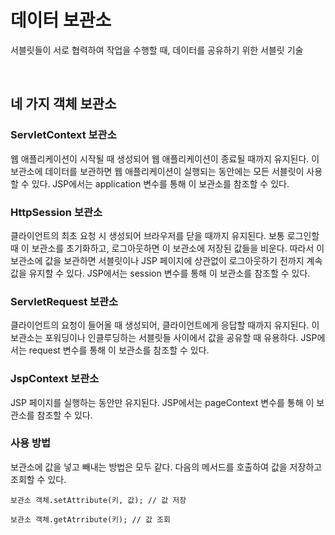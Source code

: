 # 데이터 보관소

서블릿들이 서로 협력하여 작업을 수행할 때, 데이터를 공유하기 위한 서블릿 기술

<br>

## 네 가지 객체 보관소

### ServletContext 보관소

웹 애플리케이션이 시작될 때 생성되어 웹 애플리케이션이 종료될 때까지 유지된다. 이 보관소에 데이터를 보관하면 웹 애플리케이션이 실행되는 동안에는 모든 서블릿이 사용할 수 있다. JSP에서는 application 변수를 통해 이 보관소를 참조할 수 있다.

### HttpSession 보관소

클라이언트의 최초 요청 시 생성되어 브라우저를 닫을 때까지 유지된다. 보통 로그인할 때 이 보관소를 초기화하고, 로그아웃하면 이 보관소에 저장된 값들을 비운다. 따라서 이 보관소에 값을 보관하면 서블릿이나 JSP 페이지에 상관없이 로그아웃하기 전까지 계속 값을 유지할 수 있다. JSP에서는 session 변수를 통해 이 보관소를 참조할 수 있다.

### ServletRequest 보관소

클라이언트의 요청이 들어올 때 생성되어, 클라이언트에게 응답할 때까지 유지된다. 이 보관소는 포워딩이나 인클루딩하는 서블릿들 사이에서 값을 공유할 때 유용하다. JSP에서는 request 변수를 통해 이 보관소를 참조할 수 있다.

### JspContext 보관소

JSP 페이지를 실행하는 동안만 유지된다. JSP에서는 pageContext 변수를 통해 이 보관소를 참조할 수 있다.

### 사용 방법

보관소에 값을 넣고 빼내는 방법은 모두 같다. 다음의 메서드를 호출하여 값을 저장하고 조회할 수 있다.

`보관소 객체.setAttribute(키, 값); // 값 저장`

`보관소 객체.getAtrribute(키); // 값 조회`

